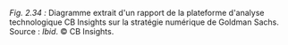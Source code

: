 *Fig. 2.34 :* Diagramme extrait d'un rapport de la plateforme d'analyse technologique CB Insights sur la stratégie numérique de Goldman Sachs.  
Source : *Ibid*. © CB Insights.
